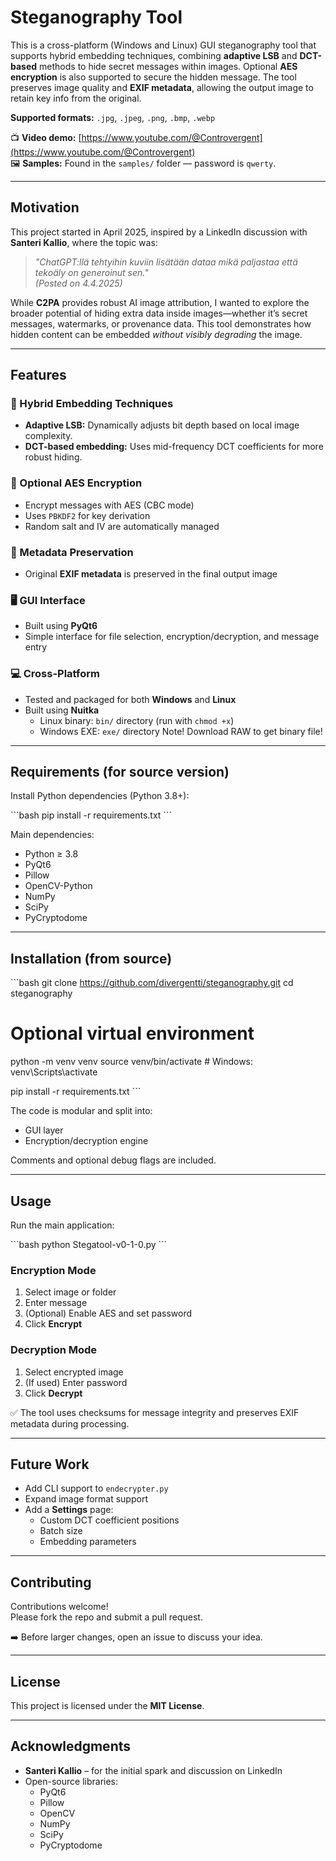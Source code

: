 # Steganography Tool

This is a cross-platform (Windows and Linux) GUI steganography tool that supports hybrid embedding techniques, combining **adaptive LSB** and **DCT-based** methods to hide secret messages within images. Optional **AES encryption** is also supported to secure the hidden message. The tool preserves image quality and **EXIF metadata**, allowing the output image to retain key info from the original.

**Supported formats:** `.jpg`, `.jpeg`, `.png`, `.bmp`, `.webp`

📺 **Video demo:** [https://www.youtube.com/@Controvergent](https://www.youtube.com/@Controvergent)  
🖼️ **Samples:** Found in the `samples/` folder — password is `qwerty`.

---

## Motivation

This project started in April 2025, inspired by a LinkedIn discussion with **Santeri Kallio**, where the topic was:

> *"ChatGPT:llä tehtyihin kuviin lisätään dataa mikä paljastaa että tekoäly on generoinut sen."*  
> *(Posted on 4.4.2025)*

While **C2PA** provides robust AI image attribution, I wanted to explore the broader potential of hiding extra data inside images—whether it’s secret messages, watermarks, or provenance data. This tool demonstrates how hidden content can be embedded *without visibly degrading* the image.

---

## Features

### 🧠 Hybrid Embedding Techniques

- **Adaptive LSB:** Dynamically adjusts bit depth based on local image complexity.
- **DCT-based embedding:** Uses mid-frequency DCT coefficients for more robust hiding.

### 🔐 Optional AES Encryption

- Encrypt messages with AES (CBC mode)
- Uses `PBKDF2` for key derivation
- Random salt and IV are automatically managed

### 🧾 Metadata Preservation

- Original **EXIF metadata** is preserved in the final output image

### 🖥️ GUI Interface

- Built using **PyQt6**
- Simple interface for file selection, encryption/decryption, and message entry

### 💻 Cross-Platform

- Tested and packaged for both **Windows** and **Linux**
- Built using **Nuitka**
  - Linux binary: `bin/` directory (run with `chmod +x`)
  - Windows EXE: `exe/` directory
Note! Download RAW to get binary file!
---

## Requirements (for source version)

Install Python dependencies (Python 3.8+):

\`\`\`bash
pip install -r requirements.txt
\`\`\`

Main dependencies:

- Python ≥ 3.8
- PyQt6
- Pillow
- OpenCV-Python
- NumPy
- SciPy
- PyCryptodome

---

## Installation (from source)

\`\`\`bash
git clone https://github.com/divergentti/steganography.git
cd steganography

# Optional virtual environment
python -m venv venv
source venv/bin/activate  # Windows: venv\Scripts\activate

pip install -r requirements.txt
\`\`\`

The code is modular and split into:
- GUI layer
- Encryption/decryption engine

Comments and optional debug flags are included.

---

## Usage

Run the main application:

\`\`\`bash
python Stegatool-v0-1-0.py
\`\`\`

### Encryption Mode

1. Select image or folder
2. Enter message
3. (Optional) Enable AES and set password
4. Click **Encrypt**

### Decryption Mode

1. Select encrypted image
2. (If used) Enter password
3. Click **Decrypt**

✅ The tool uses checksums for message integrity and preserves EXIF metadata during processing.

---

## Future Work

- Add CLI support to `endecrypter.py`
- Expand image format support
- Add a **Settings** page:
  - Custom DCT coefficient positions
  - Batch size
  - Embedding parameters

---

## Contributing

Contributions welcome!  
Please fork the repo and submit a pull request.

➡️ Before larger changes, open an issue to discuss your idea.

---

## License

This project is licensed under the **MIT License**.

---

## Acknowledgments

- **Santeri Kallio** – for the initial spark and discussion on LinkedIn
- Open-source libraries:
  - PyQt6
  - Pillow
  - OpenCV
  - NumPy
  - SciPy
  - PyCryptodome
